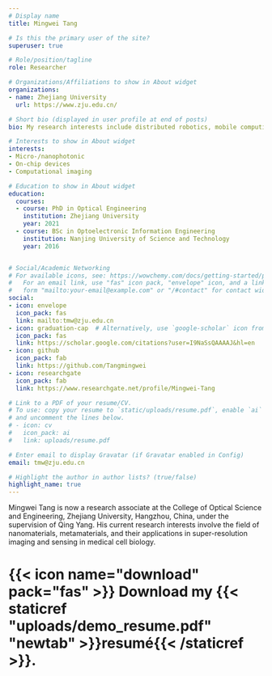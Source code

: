 ```yaml
---
# Display name
title: Mingwei Tang

# Is this the primary user of the site?
superuser: true

# Role/position/tagline
role: Researcher

# Organizations/Affiliations to show in About widget
organizations:
- name: Zhejiang University
  url: https://www.zju.edu.cn/

# Short bio (displayed in user profile at end of posts)
bio: My research interests include distributed robotics, mobile computing and programmable matter.

# Interests to show in About widget
interests:
- Micro-/nanophotonic
- On-chip devices
- Computational imaging

# Education to show in About widget
education:
  courses:
  - course: PhD in Optical Engineering
    institution: Zhejiang University
    year: 2021
  - course: BSc in Optoelectronic Information Engineering
    institution: Nanjing University of Science and Technology
    year: 2016


# Social/Academic Networking
# For available icons, see: https://wowchemy.com/docs/getting-started/page-builder/#icons
#   For an email link, use "fas" icon pack, "envelope" icon, and a link in the
#   form "mailto:your-email@example.com" or "/#contact" for contact widget.
social:
- icon: envelope
  icon_pack: fas
  link: mailto:tmw@zju.edu.cn
- icon: graduation-cap  # Alternatively, use `google-scholar` icon from `ai` icon pack
  icon_pack: fas
  link: https://scholar.google.com/citations?user=I9NaSsQAAAAJ&hl=en
- icon: github
  icon_pack: fab
  link: https://github.com/Tangmingwei
- icon: researchgate
  icon_pack: fab
  link: https://www.researchgate.net/profile/Mingwei-Tang

# Link to a PDF of your resume/CV.
# To use: copy your resume to `static/uploads/resume.pdf`, enable `ai` icons in `params.toml`, 
# and uncomment the lines below.
# - icon: cv
#   icon_pack: ai
#   link: uploads/resume.pdf

# Enter email to display Gravatar (if Gravatar enabled in Config)
email: tmw@zju.edu.cn

# Highlight the author in author lists? (true/false)
highlight_name: true
---
```


Mingwei Tang is now a research associate at the College of Optical Science and Engineering, Zhejiang University, Hangzhou, China, under the supervision of Qing Yang. His current research interests involve the field of nanomaterials, metamaterials, and their applications in super-resolution imaging and sensing in medical cell biology.


# {{< icon name="download" pack="fas" >}} Download my {{< staticref "uploads/demo_resume.pdf" "newtab" >}}resumé{{< /staticref >}}.
